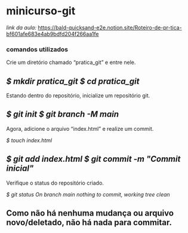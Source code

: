 # minicurso-git
*link da aula:*
https://bald-quicksand-e2e.notion.site/Roteiro-de-pr-tica-bf601afe683e4ab9bdfd204f266aa1fe


### comandos utilizados 

Crie um diretório chamado “pratica_git” e entre nele.

*$ mkdir pratica_git
$ cd pratica_git*
--------------------------------------------------------------------------------------------------
Estando dentro do repositório, inicialize um repositório git.

*$ git init
$ git branch -M main*
--------------------------------------------------------------------------------------------------
Agora, adicione o arquivo “index.html” e realize um commit.

*$ touch index.html*

*$ git add index.html
$ git commit -m "Commit inicial"*
--------------------------------------------------------------------------------------------------
Verifique o status do repositório criado.

*$ git status
On branch main
nothing to commit, working tree clean*

Como não há nenhuma mudança ou arquivo novo/deletado, não há nada para commitar.
--------------------------------------------------------------------------------------------------
